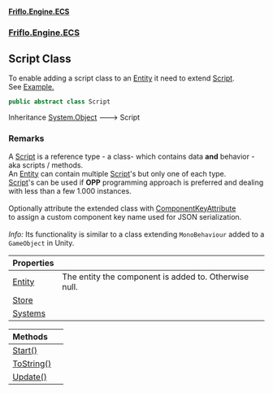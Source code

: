 #### [Friflo.Engine.ECS](index.md 'index')
### [Friflo.Engine.ECS](Friflo.Engine.ECS.md 'Friflo.Engine.ECS')

## Script Class

To enable adding a script class to an [Entity](Entity.md 'Friflo.Engine.ECS.Entity') it need to extend [Script](Script.md 'Friflo.Engine.ECS.Script').<br/>
See <a href="https://github.com/friflo/Friflo.Json.Fliox/blob/main/Engine/README.md#script">Example.</a>

```csharp
public abstract class Script
```

Inheritance [System.Object](https://docs.microsoft.com/en-us/dotnet/api/System.Object 'System.Object') &#129106; Script

### Remarks
A [Script](Script.md 'Friflo.Engine.ECS.Script') is a reference type - a class-  which contains data <b>and</b> behavior - aka scripts / methods.<br/> 
An [Entity](Entity.md 'Friflo.Engine.ECS.Entity') can contain multiple [Script](Script.md 'Friflo.Engine.ECS.Script')'s but only one of each type.<br/>[Script](Script.md 'Friflo.Engine.ECS.Script')'s can be used if <b>OPP</b> programming approach is preferred
and dealing with less than a few 1.000 instances.<br/><br/>
Optionally attribute the extended class with [ComponentKeyAttribute](ComponentKeyAttribute.md 'Friflo.Engine.ECS.ComponentKeyAttribute')<br/>
to assign a custom component key name used for JSON serialization.<br/><br/><i>Info:</i> Its functionality is similar to a class extending `MonoBehaviour` added to a `GameObject` in Unity.

| Properties | |
| :--- | :--- |
| [Entity](Script.Entity.md 'Friflo.Engine.ECS.Script.Entity') | The entity the component is added to. Otherwise null. |
| [Store](Script.Store.md 'Friflo.Engine.ECS.Script.Store') | |
| [Systems](Script.Systems.md 'Friflo.Engine.ECS.Script.Systems') | |

| Methods | |
| :--- | :--- |
| [Start()](Script.Start().md 'Friflo.Engine.ECS.Script.Start()') | |
| [ToString()](Script.ToString().md 'Friflo.Engine.ECS.Script.ToString()') | |
| [Update()](Script.Update().md 'Friflo.Engine.ECS.Script.Update()') | |
